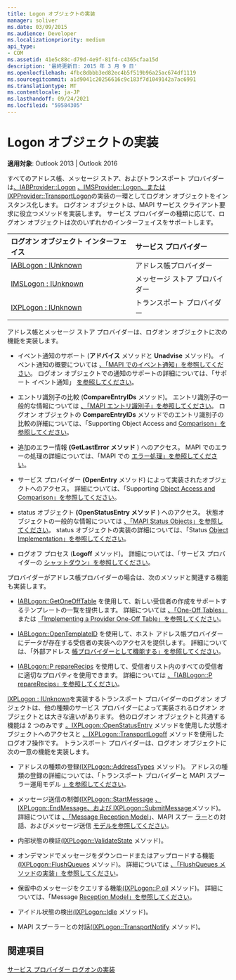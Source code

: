```yaml
---
title: Logon オブジェクトの実装
manager: soliver
ms.date: 03/09/2015
ms.audience: Developer
ms.localizationpriority: medium
api_type:
- COM
ms.assetid: 41e5c88c-d79d-4e9f-81f4-c4365cfaa15d
description: '最終更新日: 2015 年 3 月 9 日'
ms.openlocfilehash: 4fbc8dbbb3ed82ec4b5f519b96a25ac674df1119
ms.sourcegitcommit: a1d9041c20256616c9c183f7d1049142a7ac6991
ms.translationtype: MT
ms.contentlocale: ja-JP
ms.lasthandoff: 09/24/2021
ms.locfileid: "59584305"
---
```

# <a name="implementing-a-logon-object"></a>Logon オブジェクトの実装

  
  
**適用対象**: Outlook 2013 | Outlook 2016 
  
すべてのアドレス帳、メッセージ ストア、およびトランスポート プロバイダーは[、IABProvider::Logon](iabprovider-logon.md) [、IMSProvider::Logon、](imsprovider-logon.md)[または IXPProvider::TransportLogon](ixpprovider-transportlogon.md)の実装の一環としてログオン オブジェクトをインスタンス化します。 ログオン オブジェクトは、MAPI サービス クライアント要求に役立つメソッドを実装します。 サービス プロバイダーの種類に応じて、ログオン オブジェクトは次のいずれかのインターフェイスをサポートします。 
  
|**ログオン オブジェクト インターフェイス**|**サービス プロバイダー**|
|:-----|:-----|
|[IABLogon : IUnknown](iablogoniunknown.md) <br/> |アドレス帳プロバイダー  <br/> |
|[IMSLogon : IUnknown](imslogoniunknown.md) <br/> |メッセージ ストア プロバイダー  <br/> |
|[IXPLogon : IUnknown](ixplogoniunknown.md) <br/> |トランスポート プロバイダー  <br/> |
   
アドレス帳とメッセージ ストア プロバイダーは、ログオン オブジェクトに次の機能を実装します。
  
- イベント通知のサポート (**アドバイス** メソッドと **Unadvise** メソッド)。 イベント通知の概要については [、「MAPI でのイベント通知」を参照してください](event-notification-in-mapi.md)。 ログオン オブジェクトでの通知のサポートの詳細については、「サポート イベント通知」 [を参照してください](supporting-event-notification.md)。 
    
- エントリ識別子の比較 (**CompareEntryIDs** メソッド)。 エントリ識別子の一般的な情報については [、「MAPI エントリ識別子」を参照してください](mapi-entry-identifiers.md)。 ログオン オブジェクトの **CompareEntryIDs** メソッドでのエントリ識別子の比較の詳細については、「Supporting Object Access and [Comparison」を参照してください](supporting-object-access-and-comparison.md)。
    
- 追加のエラー情報 **(GetLastError メソッド** ) へのアクセス。 MAPI でのエラーの処理の詳細については、「MAPI での [エラー処理」を参照してください](error-handling-in-mapi.md)。 
    
- サービス プロバイダー **(OpenEntry** メソッド) によって実装されたオブジェクトへのアクセス。 詳細については、「Supporting [Object Access and Comparison」を参照してください](supporting-object-access-and-comparison.md)。
    
- status オブジェクト **(OpenStatusEntry メソッド** ) へのアクセス。 状態オブジェクトの一般的な情報については [、「MAPI Status Objects」を参照してください](mapi-status-objects.md)。 status オブジェクトの実装の詳細については、「Status [Object Implementation」を参照してください](status-object-implementation.md)。
    
- ログオフ プロセス (**Logoff** メソッド)。 詳細については、「サービス プロバイダーの [シャットダウン」を参照してください](shutting-down-a-service-provider.md)。
    
プロバイダーがアドレス帳プロバイダーの場合は、次のメソッドと関連する機能も実装します。
  
- [IABLogon::GetOneOffTable](iablogon-getoneofftable.md) を使用して、新しい受信者の作成をサポートするテンプレートの一覧を提供します。 詳細については [、「One-Off Tables」](one-off-tables.md) または [「Implementing a Provider One-Off Table」を参照してください](implementing-a-provider-one-off-table.md)。
    
- [IABLogon::OpenTemplateID](iablogon-opentemplateid.md) を使用して、ホスト アドレス帳プロバイダーにデータが存在する受信者の実装へのアクセスを提供します。 詳細については、「外部アドレス [帳プロバイダーとして機能する」を参照してください](acting-as-a-foreign-address-book-provider.md)。 
    
- [IABLogon::P repareRecips](iablogon-preparerecips.md) を使用して、受信者リスト内のすべての受信者に適切なプロパティを使用できます。 詳細については [、「IABLogon::P repareRecips」を参照してください](iablogon-preparerecips.md)。 
    
[IXPLogon : IUnknown](ixplogoniunknown.md)を実装するトランスポート プロバイダーのログオン オブジェクトは、他の種類のサービス プロバイダーによって実装されるログオン オブジェクトとは大きな違いがあります。 他のログオン オブジェクトと共通する機能は 2 つのみです [。IXPLogon::OpenStatusEntry](ixplogon-openstatusentry.md) メソッドを使用した状態オブジェクトへのアクセスと [、IXPLogon::TransportLogoff](ixplogon-transportlogoff.md) メソッドを使用したログオフ操作です。 トランスポート プロバイダーは、ログオン オブジェクトに次の一意の機能を実装します。 
  
- アドレスの種類の登録[(IXPLogon::AddressTypes](ixplogon-addresstypes.md) メソッド)。 アドレスの種類の登録の詳細については、「トランスポート プロバイダーと MAPI スプーラー運用モデル [」を参照してください](transport-provider-and-mapi-spooler-operational-model.md)。
    
- メッセージ送信の制御[(IXPLogon::StartMessage](ixplogon-startmessage.md) [、IXPLogon::EndMessage、](ixplogon-endmessage.md)[および IXPLogon::SubmitMessage](ixplogon-submitmessage.md)メソッド)。 詳細については [、「Message Reception Model](message-reception-model.md)」、MAPI スプー [ラー](interacting-with-the-mapi-spooler.md)との対話、およびメッセージ送信 [モデルを参照してください](message-submission-model.md)。
    
- 内部状態の検証[(IXPLogon::ValidateState](ixplogon-validatestate.md) メソッド)。 
    
- オンデマンドでメッセージをダウンロードまたはアップロードする機能[(IXPLogon::FlushQueues](ixplogon-flushqueues.md) メソッド)。 詳細については [、「FlushQueues メソッドの実装」を参照してください](implementing-the-flushqueues-method.md)。
    
- 保留中のメッセージをクエリする機能[(IXPLogon::P oll](ixplogon-poll.md) メソッド)。 詳細については、「Message [Reception Model」を参照してください](message-reception-model.md)。
    
- アイドル状態の検出[(IXPLogon::Idle](ixplogon-idle.md) メソッド)。 
    
- MAPI スプーラーとの対話[(IXPLogon::TransportNotify](ixplogon-transportnotify.md) メソッド)。 
    
## <a name="see-also"></a>関連項目



[サービス プロバイダー ログオンの実装](implementing-service-provider-logon.md)

